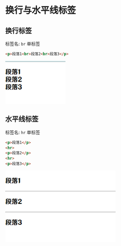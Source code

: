 # 换行与水平线标签

## 换行标签

标签名: `br` 单标签

```html
<p>段落1<br>段落2<br>段落3</p>
```

![8-1](assets/8-1.png)

## 水平线标签

标签名: `hr` 单标签

```html
<p>段落1</p>
<hr>
<p>段落2</p>
<hr>
<p>段落3</p>
```

![8-2](assets/8-2.png)